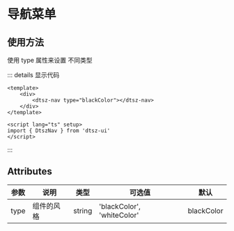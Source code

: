 # 导航菜单

## 使用方法

使用 type 属性来设置 不同类型
<br>

<div>
    <dtsznav1></dtsznav1>
</div>

::: details 显示代码

```vue
<template>
    <div>
        <dtsz-nav type="blackColor"></dtsz-nav>
    </div>
</template>

<script lang="ts" setup>
import { DtszNav } from 'dtsz-ui'
</script>
```

:::



<script setup lang="ts">
import dtsznav1 from './demo/navdemo1.vue'
import dtsznav2 from './demo/navdemo2.vue'
</script>

## Attributes

| 参数          | 说明         | 类型    | 可选值                                             | 默认  |
| ------------- | ------------ | ------- | --------------------------------------------------| ----- |
| type         | 组件的风格        | string  | 'blackColor', 'whiteColor'                |  blackColor   | —     |
